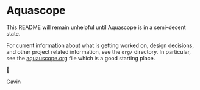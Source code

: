 # Aquascope

This README will remain unhelpful until Aquascope is in a semi-decent state.

For current information about what is getting worked on, design decisions, and other project related information, see the `org/` directory. In particular, see the [aquauscope.org](/org/aquascope.org) file which is a good starting place.

:beers:

Gavin

